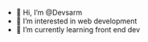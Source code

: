 - 👋 Hi, I’m @Devsarm
- 👀 I’m interested in web development
- 🌱 I’m currently learning front end dev



<!---
Devsarm/Devsarm is a ✨ special ✨ repository because its `README.md` (this file) appears on your GitHub profile.
You can click the Preview link to take a look at your changes.
--->
